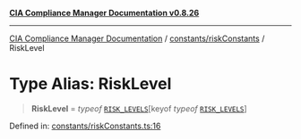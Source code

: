 [**CIA Compliance Manager Documentation v0.8.26**](../../../README.md)

***

[CIA Compliance Manager Documentation](../../../modules.md) / [constants/riskConstants](../README.md) / RiskLevel

# Type Alias: RiskLevel

> **RiskLevel** = *typeof* [`RISK_LEVELS`](../variables/RISK_LEVELS.md)\[keyof *typeof* [`RISK_LEVELS`](../variables/RISK_LEVELS.md)\]

Defined in: [constants/riskConstants.ts:16](https://github.com/Hack23/cia-compliance-manager/blob/168f1311621722afef33b264085d8ac99d4a3213/src/constants/riskConstants.ts#L16)
